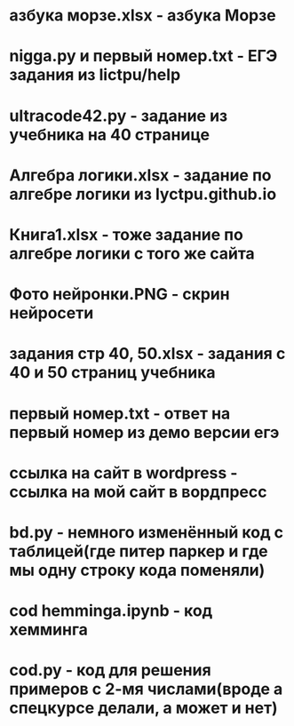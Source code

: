 # азбука морзе.xlsx - азбука Морзе
# nigga.py и  первый номер.txt - ЕГЭ задания из lictpu/help
# ultracode42.py - задание из учебника на 40 странице
# Алгебра логики.xlsx - задание по алгебре логики из lyctpu.github.io
# Книга1.xlsx - тоже задание по алгебре логики с того же сайта
# Фото нейронки.PNG - скрин нейросети
# задания стр 40, 50.xlsx - задания с 40 и 50 страниц учебника
# первый номер.txt - ответ на первый номер из демо версии егэ
# ссылка на сайт в wordpress - ссылка на мой сайт в вордпресс
# bd.py - немного изменённый код с таблицей(где питер паркер и где мы одну строку кода поменяли)
# cod hemminga.ipynb - код хемминга
# cod.py - код для решения примеров с 2-мя числами(вроде а спецкурсе делали, а может и нет)
